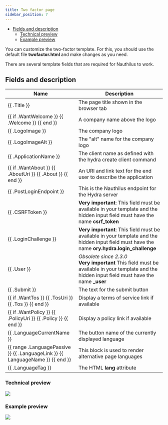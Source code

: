 ```yaml
---
title: Two factor page
sidebar_position: 7
---
```

<!-- TOC -->
  * [Fields and description](#fields-and-description)
    * [Technical preview](#technical-preview)
    * [Example preview](#example-preview)
<!-- TOC -->

You can customize the two-factor template. For this, you should use the default file **twofactor.html** and make changes
as you need.

There are several template fields that are required for Nauthilus to work.

## Fields and description

| Name                                                                          | Description                                                                                                                                         |
|-------------------------------------------------------------------------------|-----------------------------------------------------------------------------------------------------------------------------------------------------|
| \{\{ .Title \}\}                                                                  | The page title shown in the browser tab                                                                                                             |
| \{\{ if .WantWelcome \}\} \{\{ .Welcome \}\} \{\{ end \}\}                                | A company name above the logo                                                                                                                       |
| \{\{ .LogoImage \}\}                                                              | The company logo                                                                                                                                    |
| \{\{ .LogoImageAlt \}\}                                                           | The "alt" name for the company logo                                                                                                                 |
| \{\{ .ApplicationName \}\}                                                        | The client name as defined with the hydra create client command                                                                                     |
| \{\{ if .WantAbout \}\} \{\{ .AboutUri \}\} \{\{ .About \}\} \{\{ end \}\}                    | An URI and link text for the end user to describe the application                                                                                   |
| \{\{ .PostLoginEndpoint \}\}                                                      | This is the Nauthilus endpoint for the Hydra server                                                                                                  |
| \{\{ .CSRFToken \}\}                                                              | **Very important**: This field must be available in your template and the hidden input field must have the name **csrf_token**                      |
| \{\{ .LoginChallenge \}\}                                                         | **Very important**: This field must be available in your template and the hidden input field must have the name **ory.hydra.login_challenge**       |
| \{\{ .User \}\}                                                                   | _Obsolete since 2.3.0_<br/>**Very important** This field must be available in your template and the hidden input field must have the name **_user** |
| \{\{ .Submit \}\}                                                                 | The text for the submit button                                                                                                                      |
| \{\{ if .WantTos \}\} \{\{ .TosUri \}\} \{\{ .Tos \}\} \{\{ end \}\}                          | Display a terms of service link if available                                                                                                        |
| \{\{ if .WantPolicy \}\} \{\{ .PolicyUri \}\} \{\{ .Policy \}\} \{\{ end \}\}                 | Display a policy link if available                                                                                                                  |
| \{\{ .LanguageCurrentName \}\}                                                    | The button name of the currently displayed language                                                                                                 |
| \{\{ range .LanguagePassive \}\} \{\{ .LanguageLink \}\} \{\{ LanguageName \}\} \{\{ end \}\} | This block is used to render alternative page languages                                                                                             | 
| \{\{ .LanguageTag \}\}                                                            | The HTML **lang** attribute                                                                                                                         |

### Technical preview

![](https://nauthilus.io/wp-content/uploads/2023/02/skeleton-twofactor.png)

### Example preview

![](https://nauthilus.io/wp-content/uploads/2023/02/example-twofactor.png)

